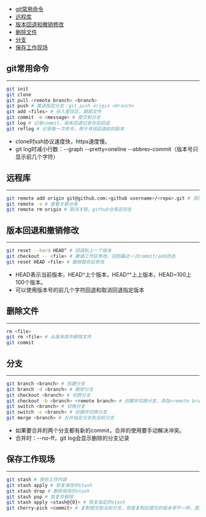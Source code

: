 <!-- @import "[TOC]" {cmd="toc" depthFrom=1 depthTo=6 orderedList=false} -->

<!-- code_chunk_output -->

- [git常用命令](#git常用命令)
- [远程库](#远程库)
- [版本回退和撤销修改](#版本回退和撤销修改)
- [删除文件](#删除文件)
- [分支](#分支)
- [保存工作现场](#保存工作现场)

<!-- /code_chunk_output -->


## git常用命令
----
```bash
git init
git clone
git pull <remote branch> <branch>
git push # 推送指定分支：git push origin <branch>
git add <files> # 存入暂存区，跟踪文件
git commit -m <message> # 提交到分支
git log # 记录commit，版本回退记录也会回退
git reflog # 记录每一次命令，用于寻找回退前的版本
```

- clone时ssh协议速度快，https速度慢。
- git log时减小行数：--graph --pretty=oneline --abbrev-commit（版本号只显示前几个字符）


## 远程库
----
```bash
git remote add origin git@github.com:<github username>/<repo>.git # 添加远程库，命名为origin
git remote -v # 查看关联仓库
git remote rm origin # 取消关联，github仓库还存在
```


## 版本回退和撤销修改
----
```bash
git reset --hard HEAD^ # 回退到上一个版本
git checkout -- <file> # 撤销工作区修改，回到最近一次commit/add状态
git reset HEAD <file> # 撤销暂存区修改
```

- HEAD表示当前版本，HEAD^上个版本，HEAD^^上上版本，HEAD~100上100个版本。
- 可以使用版本号的前几个字符回退和取消回退指定版本


## 删除文件
----
```bash
rm <file>
git rm <file> # 从版本库中删除文件
git commit 
```


## 分支
----
```bash
git branch <branch> # 创建分支
git branch -d <branch> # 删除分支
git checkout <branch> # 切换分支
git checkout -b <branch> <remote branch> # 创建并切换分支，添加<remote branch>则复制远程分支到本地
git switch <branch> # 切换分支
git switch -c <branch> # 创建并切换分支
git merge <branch> # 合并指定分支到当前分支
```

- 如果要合并的两个分支都有新的commit，合并的使用要手动解决冲突。
- 合并时：--no-ff，git log会显示删除的分支记录


## 保存工作现场
----
```bash
git stash # 保存工作内容
git stash apply # 恢复保存的stash
git stash drop # 删除保存的stash
git stash pop # 恢复并删除
git stash apply <stash@{0}> # 恢复指定的stash
git cherry-pick <commit> # 复制提交到当前分支，但是复制后提交的版本号不一样，是2个提交
```
